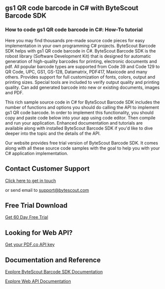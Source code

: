 ## gs1 QR code barcode in C# with ByteScout Barcode SDK

### How to code gs1 QR code barcode in C#: How-To tutorial

Here you may find thousands pre-made source code pieces for easy implementation in your own programming C# projects. ByteScout Barcode SDK helps with gs1 QR code barcode in C#. ByteScout Barcode SDK is the robost library (Software Development Kit) that is designed for automatic generation of high-quality barcodes for printing, electronic documents and pdf. All popular barcode types are supported from Code 39 and Code 129 to QR Code, UPC, GS1, GS-128, Datamatrix, PDF417, Maxicode and many others. Provides support for full customization of fonts, colors, output and printing sizes. Special tools are included to verify output quality and printing quality. Can add generated barcode into new or existing documents, images and PDF.

This rich sample source code in C# for ByteScout Barcode SDK includes the number of functions and options you should do calling the API to implement gs1 QR code barcode. In order to implement this functionality, you should copy and paste code below into your app using code editor. Then compile and run your application. Enhanced documentation and tutorials are available along with installed ByteScout Barcode SDK if you'd like to dive deeper into the topic and the details of the API.

Our website provides free trial version of ByteScout Barcode SDK. It comes along with all these source code samples with the goal to help you with your C# application implementation.

## Contact Customer Support

[Click here to get in touch](https://bytescout.zendesk.com/hc/en-us/requests/new?subject=ByteScout%20Barcode%20SDK%20Question)

or send email to [support@bytescout.com](mailto:support@bytescout.com?subject=ByteScout%20Barcode%20SDK%20Question) 

## Free Trial Download

[Get 60 Day Free Trial](https://bytescout.com/download/web-installer?utm_source=github-readme)

## Looking for Web API? 

[Get your PDF.co API key](https://pdf.co/documentation/api?utm_source=github-readme)

## Documentation and Reference

[Explore ByteScout Barcode SDK Documentation](https://bytescout.com/documentation/index.html?utm_source=github-readme)

[Explore Web API Documentation](https://pdf.co/documentation/api?utm_source=github-readme)